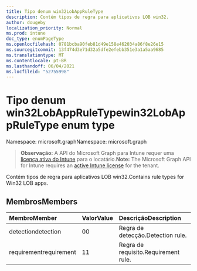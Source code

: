 ```yaml
---
title: Tipo denum win32LobAppRuleType
description: Contém tipos de regra para aplicativos LOB win32.
author: dougeby
localization_priority: Normal
ms.prod: intune
doc_type: enumPageType
ms.openlocfilehash: 0781bcba90feb81d49e158e462034a86f8e26e15
ms.sourcegitcommit: 13f474d3e71d32a5dfe2efebb351e3a1a5aa9685
ms.translationtype: MT
ms.contentlocale: pt-BR
ms.lasthandoff: 06/04/2021
ms.locfileid: "52755998"
---
```

# <a name="win32lobappruletype-enum-type"></a><span data-ttu-id="5e55d-103">Tipo denum win32LobAppRuleType</span><span class="sxs-lookup"><span data-stu-id="5e55d-103">win32LobAppRuleType enum type</span></span>

<span data-ttu-id="5e55d-104">Namespace: microsoft.graph</span><span class="sxs-lookup"><span data-stu-id="5e55d-104">Namespace: microsoft.graph</span></span>

> <span data-ttu-id="5e55d-105">**Observação:** A API do Microsoft Graph para Intune requer uma [licença ativa do Intune](https://go.microsoft.com/fwlink/?linkid=839381) para o locatário.</span><span class="sxs-lookup"><span data-stu-id="5e55d-105">**Note:** The Microsoft Graph API for Intune requires an [active Intune license](https://go.microsoft.com/fwlink/?linkid=839381) for the tenant.</span></span>

<span data-ttu-id="5e55d-106">Contém tipos de regra para aplicativos LOB win32.</span><span class="sxs-lookup"><span data-stu-id="5e55d-106">Contains rule types for Win32 LOB apps.</span></span>

## <a name="members"></a><span data-ttu-id="5e55d-107">Membros</span><span class="sxs-lookup"><span data-stu-id="5e55d-107">Members</span></span>
|<span data-ttu-id="5e55d-108">Membro</span><span class="sxs-lookup"><span data-stu-id="5e55d-108">Member</span></span>|<span data-ttu-id="5e55d-109">Valor</span><span class="sxs-lookup"><span data-stu-id="5e55d-109">Value</span></span>|<span data-ttu-id="5e55d-110">Descrição</span><span class="sxs-lookup"><span data-stu-id="5e55d-110">Description</span></span>|
|:---|:---|:---|
|<span data-ttu-id="5e55d-111">detection</span><span class="sxs-lookup"><span data-stu-id="5e55d-111">detection</span></span>|<span data-ttu-id="5e55d-112">0</span><span class="sxs-lookup"><span data-stu-id="5e55d-112">0</span></span>|<span data-ttu-id="5e55d-113">Regra de detecção.</span><span class="sxs-lookup"><span data-stu-id="5e55d-113">Detection rule.</span></span>|
|<span data-ttu-id="5e55d-114">requirement</span><span class="sxs-lookup"><span data-stu-id="5e55d-114">requirement</span></span>|<span data-ttu-id="5e55d-115">1</span><span class="sxs-lookup"><span data-stu-id="5e55d-115">1</span></span>|<span data-ttu-id="5e55d-116">Regra de requisito.</span><span class="sxs-lookup"><span data-stu-id="5e55d-116">Requirement rule.</span></span>|




